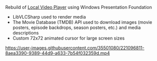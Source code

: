 Rebuild of [Local Video Player](https://github.com/luvaihassanali/LocalVideoPlayer) using Windows Presentation Foundation
- LibVLCSharp used to render media
- The Movie Database (TMDB) API used to download images (movie posters, episode backdrops, season posters, etc.) and media descriptions
- Custom 72x72 animated cursor for large screen sizes

https://user-images.githubusercontent.com/35501080/221096811-8aea3390-9389-44d9-a633-7b54f032359d.mp4
